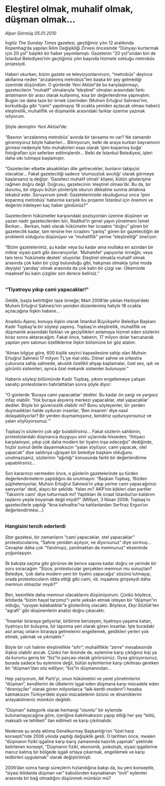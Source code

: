# Eleştirel olmak, muhalif olmak, düşman olmak...

*Alper Görmüş 05.01.2010*

<div class="yazi">İngiliz <i>The Sunday Times</i> gazetesi, geçtiğimiz yılın 12 aralıkında Kopenhag’da yapılan İklim Değişikliği Zirvesi öncesinde “Dünyayı kurtarmak için 20 yol” başlıklı bir haber yayımlamıştı. Gazetenin “20 yol”undan biri de İstanbul Belediyesi’nin geçtiğimiz yılın başında hizmete soktuğu metrobüs projesiydi. <br/><br/>Haberi okurken, bizim gazete ve televizyonlarımızın, “metrobüs” deyince akıllarına neden “arızalanmış metrobüs”ten başka bir şey gelmediği üzerinde düşündüm. O günlerde <i>Yeni Aktüel’</i>de bu karşılaştırmayı, gazetecilerin “muhalif” olmalarıyla “eleştirel” olmaları arasındaki farkı anlatmanın bir aracı olarak kullanmış, kısa bir değerlendirme yapmıştım. Bugün ise daha taze bir örnek üzerinden (Muhsin Ertuğrul Sahnesi’nin, korkulduğu gibi “cami” yapılmayıp 18 ocakta yeniden açılacak olması haberi) eleştirellik, muhaliflik ve düşmanlık arasındaki farklar üzerine yazmak istiyorum. <br/><br/>Şöyle demiştim <i>Yeni Aktüel</i>’de: <br/><br/>“Basının ‘arızalanmış metrobüs’ avında bir tavsama mı var? Ne zamandır göremiyoruz böyle haberleri... Bilmiyorum, belki de araya kurban bayramının girmesi nedeniyle foto muhabirleri esas olarak ‘ipini koparmış boğa’ fotoğrafları için seferber edilmişlerdir... Belki de İstanbul Belediyesi, işleri daha sıkı tutmaya başlamıştır. <br/><br/>“Gazeteciler elbette aksaklıkları dile getirecekler, bunların takipçisi olacaklar... Fakat gazeteciliği sadece ‘olumsuzluk avcılığı’ olarak görmeye başlarsanız iş değişir. ‘Gazeteci muhalif olmalı’ klişesi, bütün gösterişine rağmen doğru değil. Doğrusu, gazetecinin ‘eleştirel olması’dır. Bu da, bir durumu, bir olguyu bütün yönleriyle okurun dikkatine sunma ahlakına tekabül eder. Soruyorum şimdi: Gazetelerinizde okuduğunuz onca ‘ipini koparmış metrobüs’ haberine karşılık bu projenin İstanbul için önemini ve değerini irdeleyen kaç haber gördünüz?” <br/><br/>Gazetecilerin hükümetler karşısındaki pozisyonları üzerine düşünen ve yazan nadir gazetecilerden biri, <i>Radikal</i>’in genel yayın yönetmeni İsmet Berkan... Berkan, haklı olarak hükümetin her icraatını “doğru” gören bir gazetecilik kadar, tam tersine her icraatını “yanlış” gören bir gazeteciliğin de problemli olduğunu düşünüyor ve “muhaliflik” yerine “eleştirelliği” öneriyor: <br/><br/>“Bizim gazetelerimiz, şu kadar veya bu kadar ama mutlaka en azından bir miktar siyasi parti gibi davranıyorlar. ‘Muhalefet’ yapıyorlar örneğin; veya tam tersi ‘hükümete destek’ oluyorlar. Eleştirel olmakla muhalif olmak arasında çok kalın bir çizgi bulunduğu gibi, hakşinas olmakla (yine moda deyişle) ‘yandaş’ olmak arasında da çok kalın bir çizgi var. Ülkemizde maalesef bu kalın çizgiler son derece belirsiz.” <b><br/><br/><br/><font size="3">“Tiyatroyu yıkıp cami yapacaklar!”</font></b> <br/><br/>Geldik, başta belirttiğim taze örneğe; Mart 2008’de yıkılan Harbiye’deki Muhsin Ertuğrul Sahnesi’nin yeniden düzenlenmiş haliyle 18 ocakta açılacağına ilişkin habere... <br/><br/>Anadolu Ajansı, konuya ilişkin olarak İstanbul Büyükşehir Belediye Başkanı Kadir Topbaş’la bir söyleşi yapmış. Topbaş’ın eleştirellik, muhaliflik ve düşmanlık arasındaki farkları ve geçişlilikleri anlamaya hizmet eden sözlerini biraz sonra aktaracağım. Fakat önce, haberin, 17 milyon dolar harcanarak yapılan yeni salonun özelliklerine ilişkin bölümüne bir göz atalım: <br/><br/>“Alınan bilgiye göre, 600 kişilik seyirci kapasitesine sahip olan Muhsin Ertuğrul Sahnesi 17 milyon TL’ye mal oldu. Döner sahne ve orkestra çukuruna sahip sahnede, akustik özellikli ahşap kaplamalar, özel ses, ışık ve görüntü sistemleri, ayrıca özel mekanik sistemler bulunuyor.” <br/><br/>Haberin söyleşi bölümünde Kadir Topbaş, yıkımı engellemeye çalışan sanatçı protestolarını hatırlattıktan sonra şöyle diyor: <br/><br/>“O günlerde ‘Buraya cami yapacaklar’ dediler. Bu kadar ön yargı ve yargısız infaz olabilir. ‘Yok buraya alışveriş merkezi yapacaklar, otel yapacaklar’ dediler. Böyle bir güvensizlik olabilir mi? Bunu söyleyenler, bir yerden duymadıkları halde uyduran insanlar, ‘Ben insanım’ diye nasıl dolaşabiliyorlar? Bir yerden duymamışsınız, kendiniz uyduruyorsunuz ve yalan söylüyorsunuz.’” <br/><br/>Topbaş’ın sözlerini çok ağır bulabilirsiniz... Fakat sözlerin sahibinin, protestolardaki düşmanca duyguyu sinir uçlarında hisseden; “ihtiyacı karşılamıyor, yıkıp çok daha modern bir tiyatro inşa edeceğiz” dediğinde, hiçbir somut delile dayanmaksızın “yalan söylüyor, cami yapacak, otel yapacak” diye saldırıya uğrayan bir belediye başkanı olduğunu unutmazsanız, sözlerinin “ağırlığı” konusunda farklı bir değerlendirme yapabilirsiniz... <br/><br/>Son kararınızı vermeden önce, o günlerin gazetelerinde şu türden değerlendirmelerin yapıldığını da unutmayın: “Başkan Topbaş; ‘Bizden şüpheleniyorlar, Muhsin Ertuğrul Sahnesi’ni yıkıp yerine cami yapacağımızı sanıyorlar’ dedi, alaycı bir şekilde. Yalan mı? AKP’nin kökleri olan partiler ‘Taksim’e cami’ diye tutturmadı mı? Yaptıkları ilk icraat İstanbul’un kaldırım taşlarını yeşile boyamak değil miydi?” (<i>Milliyet</i>, 3 Nisan 2008; Topbaş’ın gazetecilerle yaptığı “ikna kahvaltısı”na katılanlardan Serfiraz Ergun’un değerlendirmesi...)<b> <br/><br/><br/><font size="3">Hangisini tercih ederlerdi</font></b><i> <br/><br/>Star</i> gazetesi, bir zamanların “cami yapacaklar, otel yapacaklar” protestocularına, “Sahne yeniden açılıyor, ne diyorsunuz” diye sormuş... Cevaplar daha çok “Yanılmışız, yanılmaktan da memnunuz” ekseninde yoğunlaşıyor. <br/><br/>İlk bakışta saçma gibi görünse de bence sapına kadar doğru ve yerinde bir soru soracağım: “Sizce, protestocular gerçekten memnun mu sonuçtan? Belediye, ‘çok daha modern yeni bir tiyatro yapacağız’ sözünü tutmayıp, orada protestocuların iddia ettiği gibi cami, vb. inşaatına girişseydi daha memnun olmazlar mıydı?” <br/><br/>Ben, kesinlikle daha memnun olacaklarını düşünüyorum. Çünkü böylece, iktidarda “bizim hayat tarzımız”ı yerle yeksân etmek isteyen bir “düşman”ın olduğu, “uyuyan kalabalıklar”a gösterilmiş olacaktı. Böylece, <i>Ekşi Sözlük</i>’ten “agrafi” gibi düşünenlerin analizi doğru çıkacaktı: <br/><br/>“İnsanlar biraraya geliyorlar, birbirine benzeyen, tiyatroyu yaşama katan, tiyatroyu bir buluşma, bir tapınma yeri olarak gören insanlar. İşte buradaki asıl amaç onların biraraya gelmelerini engellemek, geldikleri yerleri yok etmek, yakmak ve yıkmaktır.” <br/><br/>Böyle bir ruh halinin eleştirellikle “sıfır”; muhaliflikle “zerre” mesabesinde ilişkisi olabilir ancak. Çünkü her ikisinde de, eylemine karşı çıktığınız kişi ya da kurumu geniş bir “biz”in parçası olarak görürsünüz. Oysa görüyorsunuz, burada sadece bu eylemine değil, bütün eylemlerine karşı çıkılması gereken bir “düşman”dan söz ediliyor; “biz”in düşmanından... <br/><br/>Hep yazıyorum, AK Parti’yi, onun hükümetini ve yerel yönetimlerini “düşman”, kendilerini de ülkelerini işgal eden düşmana karşı mücadele eden “direnişçiler” olarak gören milyonlarca “laik-kentli-modern”i hesaba katmaksızın Türkiye’deki siyasi mücadelenin özünü ve dinamiklerini anlayabilmeniz mümkün değildir. <br/><br/>“Düşman” kategorik olarak herhangi “olumlu” bir eylemde bulunamayacağına göre, içeriğine bakılmaksızın yapıp ettiği her şey “kötü, maksatlı ve tehlikeli” ilan edilmeli ve karşı çıkılmalıdır. <br/><br/>Nedense şu anda aklıma Genelkurmay Başkanlığı’nın “özel harp konsepti”nde 2006 yılında yaptığı değişiklik geldi. O tarihten önce, mealen “düşmanın fizikî işgaline karşı barış zamanında hazırlık yapmak” şeklinde belirlenen konsept, “Düşmanın fizikî, ekonomik, psikolojik, siyasi işgallerine maruz kalmış bir bölgede işgali ortaya çıkarmak, engellemek ve karşı tedbirleri uygulamak” olarak değiştirilmişti. <br/><br/>2006’dan sonra hangi süreçlerin hızlandığına bakıp da, bu yeni konseptle, “siyasi iktidarda düşman var” kabulünden kaynaklanan “sivil” eylemler arasında bir bağ olmadığını düşünmek mümkün mü?
              </div>
